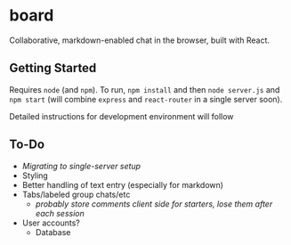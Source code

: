 # board
Collaborative, markdown-enabled chat in the browser, built with React.

## Getting Started
Requires `node` (and `npm`).
To run, `npm install` and then `node server.js` and `npm start` (will combine `express` and `react-router`
in a single server soon).

Detailed instructions for development environment will follow

## To-Do
* *Migrating to single-server setup*
* Styling
* Better handling of text entry (especially for markdown)
* Tabs/labeled group chats/etc
    * *probably store comments client side for starters, lose them after each session*
* User accounts?
  * Database
